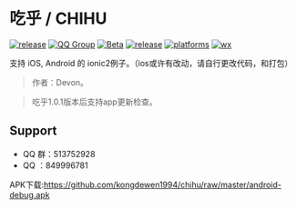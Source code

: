 # 吃乎 / CHIHU

[![release](https://img.shields.io/badge/APP-吃乎-blue.svg)](https://github.com/kongdewen1994/chihu)
[![QQ Group](https://img.shields.io/badge/QQ%20Group-513752928-red.svg)]()
[![Beta](https://img.shields.io/badge/Beta-1.0.7-blue.svg)](https://github.com/kongdewen1994/chihu)
[![release](https://img.shields.io/badge/ionic2-3.0.1-blue.svg)](https://github.com/kongdewen1994/chihu)
[![platforms](https://img.shields.io/badge/platforms-iOS%7CAndroid-lightgrey.svg)](https://github.com/kongdewen1994/chihu)
[![wx](https://img.shields.io/badge/WeChat-Devon1994-brightgreen.svg)]()

支持 iOS, Android 的 ionic2例子。（ios或许有改动，请自行更改代码，和打包）
> 作者：Devon。

>吃乎1.0.1版本后支持app更新检查。

## Support
- QQ 群：513752928
- QQ ：849996781

APK下载:https://github.com/kongdewen1994/chihu/raw/master/android-debug.apk
